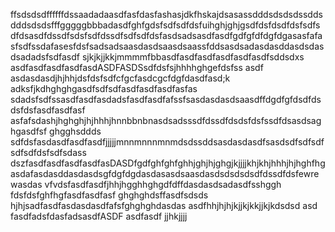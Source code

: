 ffsdsdsdffffffdssaadadaasdfasfdasfashasjdkfhskajdsasassdddsdsdsdssddsdddsdsdsfffgggggbbbadasdfghfgdsfsdfsdfdsfuihghjghjgsdfdsfdsdfdsfsdfsdfdsasdfdssdfsdsfsdfdssdfsdfsdfdsfasdsadsasdfasdfgdfgfdfdgfdgasasfafasfsdfssdafasesfdsfsadsadsaasdasdsaasdsaassfddsasdsadasdasddasdsdasdsadadsfsdfasdf sjkjkjjkkjmmmmfbbasdfasdfasdfasdfasdfasdfsddsdxs
asdfasdfasdfasdfasdASDFASDSsdfdsfsjhhhhghgefdsfss
asdf asdasdasdjhjhhjdsfdsfsdfcfgcfasdcgcfdgfdasdfasd;k adksfjkdhghghgasdfsdfsdfasdfasdfasdfasfas
sdadsfsdfssasdfasdfasdadsfasdfasdfafssfsasdasdasdsaasdffdgdfgfdsdfdsdsfdsfasdfasdfasf
asfafsdashjhghghjhjhhhjhnnbbnbnasdsadsssdfdssdfdsdsfdsfssdfdsasdsaghgasdfsf
ghgghsddds
sdfdsfasdasdfasdfasdfjjjjjmnnmnnnmnmdsdssddsasdasdasdfsasdsdfsdfsdfsdfsdfdsfsdfsdass
dszfasdfasdfasdfasdfasDASDfgdfghfghfghhjghjhjghgjkjjjjkhjkhjhhhjhjhghfhgasdafasdasddasdasdsgfdgfdgdasdasasdsaasdasdsdsdsdsdfdssdfdsfewrewasdas
vfvdsfasdfasdfjhhjhgghhghgdfdffdasdasdsadasdfsshggh
fdsfdsfghfhgfasdfasdfasf
ghghghdsffasdfsdsds
hjhjsadfasdfasdasdasdfafsfghghghdasdas
asdfhhjhjhjkjjkjkkjjkjkdsdsd
asd
fasdfadsfdasfadsasdfASDF
asdfasdf
jjhkjjjj
